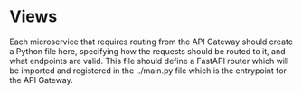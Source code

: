 # Views
Each microservice that requires routing from the API Gateway should create a Python file here, specifying how 
the requests should be routed to it, and what endpoints are valid. This file should define a FastAPI router which will
be imported and registered in the ../main.py file which is the entrypoint for the API Gateway.